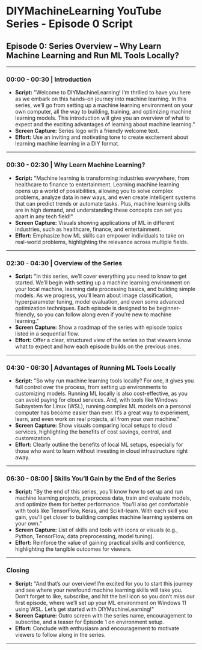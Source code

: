 
# DIYMachineLearning YouTube Series - Episode 0 Script

## Episode 0: Series Overview – Why Learn Machine Learning and Run ML Tools Locally?

---

### 00:00 - 00:30 | Introduction
- **Script:** "Welcome to DIYMachineLearning! I’m thrilled to have you here as we embark on this hands-on journey into machine learning. In this series, we’ll go from setting up a machine learning environment on your own computer, all the way to building, training, and optimizing machine learning models. This introduction will give you an overview of what to expect and the exciting advantages of learning about machine learning."
- **Screen Capture:** Series logo with a friendly welcome text.
- **Effort:** Use an inviting and motivating tone to create excitement about learning machine learning in a DIY format.

---

### 00:30 - 02:30 | Why Learn Machine Learning?
- **Script:** "Machine learning is transforming industries everywhere, from healthcare to finance to entertainment. Learning machine learning opens up a world of possibilities, allowing you to solve complex problems, analyze data in new ways, and even create intelligent systems that can predict trends or automate tasks. Plus, machine learning skills are in high demand, and understanding these concepts can set you apart in any tech field!"
- **Screen Capture:** Visuals showing applications of ML in different industries, such as healthcare, finance, and entertainment.
- **Effort:** Emphasize how ML skills can empower individuals to take on real-world problems, highlighting the relevance across multiple fields.

---

### 02:30 - 04:30 | Overview of the Series
- **Script:** "In this series, we’ll cover everything you need to know to get started. We’ll begin with setting up a machine learning environment on your local machine, learning data processing basics, and building simple models. As we progress, you’ll learn about image classification, hyperparameter tuning, model evaluation, and even some advanced optimization techniques. Each episode is designed to be beginner-friendly, so you can follow along even if you’re new to machine learning."
- **Screen Capture:** Show a roadmap of the series with episode topics listed in a sequential flow.
- **Effort:** Offer a clear, structured view of the series so that viewers know what to expect and how each episode builds on the previous ones.

---

### 04:30 - 06:30 | Advantages of Running ML Tools Locally
- **Script:** "So why run machine learning tools locally? For one, it gives you full control over the process, from setting up environments to customizing models. Running ML locally is also cost-effective, as you can avoid paying for cloud services. And, with tools like Windows Subsystem for Linux (WSL), running complex ML models on a personal computer has become easier than ever. It’s a great way to experiment, learn, and even work on real projects, all from your own machine."
- **Screen Capture:** Show visuals comparing local setups to cloud services, highlighting the benefits of cost savings, control, and customization.
- **Effort:** Clearly outline the benefits of local ML setups, especially for those who want to learn without investing in cloud infrastructure right away.

---

### 06:30 - 08:00 | Skills You’ll Gain by the End of the Series
- **Script:** "By the end of this series, you’ll know how to set up and run machine learning projects, preprocess data, train and evaluate models, and optimize them for better performance. You’ll also get comfortable with tools like TensorFlow, Keras, and Scikit-learn. With each skill you gain, you’ll get closer to building complex machine learning systems on your own."
- **Screen Capture:** List of skills and tools with icons or visuals (e.g., Python, TensorFlow, data preprocessing, model tuning).
- **Effort:** Reinforce the value of gaining practical skills and confidence, highlighting the tangible outcomes for viewers.

---

### Closing
- **Script:** "And that’s our overview! I’m excited for you to start this journey and see where your newfound machine learning skills will take you. Don’t forget to like, subscribe, and hit the bell icon so you don’t miss our first episode, where we’ll set up your ML environment on Windows 11 using WSL. Let’s get started with DIYMachineLearning!"
- **Screen Capture:** Outro screen with the series name, encouragement to subscribe, and a teaser for Episode 1 on environment setup.
- **Effort:** Conclude with enthusiasm and encouragement to motivate viewers to follow along in the series.

---
